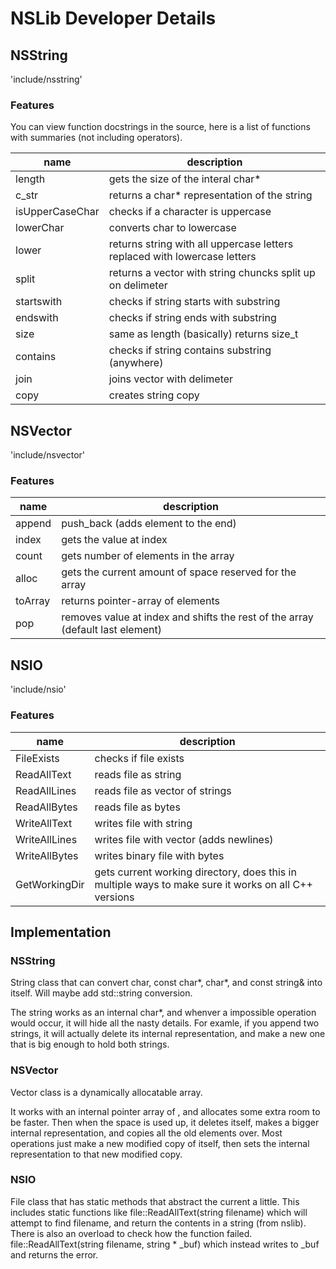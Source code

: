 # NSLib Developer Details

## NSString

'include/nsstring'

### Features

You can view function docstrings in the source, here is a list of functions with summaries (not including operators).

| name | description |
|-|-|
| length | gets the size of the interal char* |
| c_str | returns a char* representation of the string |
| isUpperCaseChar | checks if a character is uppercase |
| lowerChar | converts char to lowercase |
| lower | returns string with all uppercase letters replaced with lowercase letters |
| split | returns a vector with string chuncks split up on delimeter |
| startswith | checks if string starts with substring |
| endswith | checks if string ends with substring |
| size | same as length (basically) returns size_t |
| contains | checks if string contains substring (anywhere) |
| join | joins vector with delimeter |
| copy | creates string copy |

## NSVector

'include/nsvector'

### Features

| name | description |
|-|-|
| append | push_back (adds element to the end) |
| index | gets the value at index |
| count | gets number of elements in the array |
| alloc | gets the current amount of space reserved for the array |
| toArray | returns pointer-array of elements |
| pop | removes value at index and shifts the rest of the array (default last element) |

## NSIO

'include/nsio'

### Features

| name | description |
|-|-|
| FileExists | checks if file exists |
| ReadAllText | reads file as string |
| ReadAllLines | reads file as vector of strings |
| ReadAllBytes | reads file as bytes |
| WriteAllText | writes file with string |
| WriteAllLines | writes file with vector (adds newlines) |
| WriteAllBytes | writes binary file with bytes |
| GetWorkingDir | gets current working directory, does this in multiple ways to make sure it works on all C++ versions |

## Implementation

### NSString

String class that can convert char, const char*, char*, and const string& into itself. Will maybe add std::string conversion.

The string works as an internal char*, and whenver a impossible operation would occur, it will hide all the nasty details. For examle, if you append two strings, it will actually delete its internal representation, and make a new one that is big enough to hold both strings.

### NSVector

Vector class is a dynamically allocatable array.

It works with an internal pointer array of <class T>, and allocates some extra room to be faster. Then when the space is used up, it deletes itself, makes a bigger internal representation, and copies all the old elements over. Most operations just make a new modified copy of itself, then sets the internal representation to that new modified copy.

### NSIO

File class that has static methods that abstract the current <fstream> a little. This includes static functions like file::ReadAllText(string filename) which will attempt to find filename, and return the contents in a string (from nslib). There is also an overload to check how the function failed. file::ReadAllText(string filename, string * _buf) which instead writes to _buf and returns the error.

